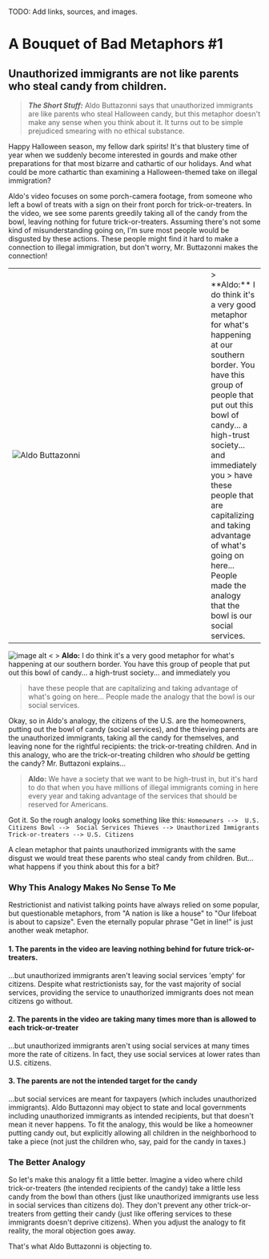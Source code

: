 <link rel="stylesheet" href="assets/cssstyle.css">

TODO: Add links, sources, and images.

# A Bouquet of Bad Metaphors #1
## Unauthorized immigrants are not like parents who steal candy from children.

>**_The Short Stuff:_** Aldo Buttazonni says that unauthorized immigrants are like parents who steal Halloween candy, but this metaphor doesn't make any sense when you think about it. It turns out to be simple prejudiced smearing
> with no ethical substance.

Happy Halloween season, my fellow dark spirits! It's that blustery time of year when we suddenly become interested in gourds and make other preparations for that most bizarre and cathartic of our holidays.
And what could be more cathartic than examining a Halloween-themed take on illegal immigration? 


Aldo's video focuses on some porch-camera footage, from someone who left a bowl of treats with a sign on their front porch for trick-or-treaters. In the video, we see some parents greedily taking all of the candy from
the bowl, leaving nothing for future trick-or-treaters. Assuming there's not some kind of misunderstanding going on, I'm sure most people would be disgusted by these actions. 
These people might find it hard to 
make a connection to illegal immigration, but don't worry, Mr. Buttazonni makes the connection!

<table>
  <tr>
    <td style="width: 600px;"> <img src="https://github.com/fiverbeyond/skills-github-pages/blob/main/_data/_headshots/AldoButtazonni.png" alt="Aldo Buttazonni">
    </td>
    <td>
      > **Aldo:** I do think it's a very good metaphor for what's happening at our southern border. You have this group of people that put out this bowl of candy... a high-trust society... and immediately you
     > have these people that are capitalizing and taking advantage of what's going on here... People made the analogy that the bowl is our social services. 
    </td>
  </tr>
</table>

![image alt <](https://github.com/fiverbeyond/skills-github-pages/blob/main/_data/_headshots/AldoButtazonni.png) > **Aldo:** I do think it's a very good metaphor for what's happening at our southern border. You have this group of people that put out this bowl of candy... a high-trust society... and immediately you
> have these people that are capitalizing and taking advantage of what's going on here... People made the analogy that the bowl is our social services. 

Okay, so in Aldo's analogy, the citizens of the U.S. are the homeowners, putting out the bowl of candy (social services), and the thieving parents are the unauthorized immigrants, taking all the candy for
themselves, and leaving none for the rightful recipients: the trick-or-treating children. And in this analogy, who are the trick-or-treating children who *should* be getting the candy? 
Mr. Buttazoni explains...

> **Aldo:** We have a society that we want to be high-trust in, but it's hard to do that when you have millions of illegal immigrants coming in here every year
> and taking advantage of the services that should be reserved for Americans.

Got it. So the rough analogy looks something like this:
`Homeowners -->  U.S. Citizens
 Bowl -->  Social Services
 Thieves --> Unauthorized Immigrants
 Trick-or-treaters --> U.S. Citizens`

A clean metaphor that paints unauthorized immigrants with the same disgust we would treat these parents who steal candy from children. 
But... what happens if you think about this for a bit?

### Why This Analogy Makes No Sense To Me

Restrictionist and nativist talking points have always relied on some popular, but questionable metaphors, from "A nation is like a house" to "Our lifeboat is about to capsize". Even the eternally popular phrase "Get in line!" 
is just another weak metaphor. 

#### 1. The parents in the video are leaving nothing behind for future trick-or-treaters.

...but unauthorized immigrants aren't leaving social services 'empty' for citizens. Despite what restrictionists say,
for the vast majority of social services, providing the service to unauthorized immigrants does not mean citizens go without.

#### 2. The parents in the video are taking many times more than is allowed to each trick-or-treater

...but unauthorized immigrants aren't using social services at many times more the rate of citizens. In fact, they use social services at lower rates than U.S. citizens.

#### 3. The parents are not the intended target for the candy
...but social services are meant for taxpayers (which includes unauthorized immigrants). Aldo Buttazonni may object to state and local governments including unauthorized immigrants
as intended recipients, but that doesn't mean it never happens. To fit the analogy, this would be like a homeowner
putting candy out, but explicitly allowing all children in the neighborhood to take a piece (not just the children who, say, paid
for the candy in taxes.)

### The Better Analogy

So let's make this analogy fit a little better. Imagine a video where child trick-or-treaters (the intended recipients of the candy) 
take a little less candy from the bowl than others (just like unauthorized immigrants use less in social services than citizens do).
They don't prevent any other trick-or-treaters from getting their candy (just like offering services to these immigrants
doesn't deprive citizens). When you adjust the analogy to fit reality, the moral objection goes away.

That's what Aldo Buttazonni is objecting to.
